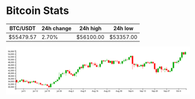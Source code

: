 # Bitcoin Stats

BTC/USDT|24h change|24h high|24h low|
|---|---|---|---|
|$55479.57|2.70%|$56100.00|$53357.00|

<img src="./chart.svg">
